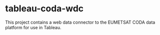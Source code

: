 # tableau-coda-wdc
This project contains a web data connector to the EUMETSAT CODA data platform for use in Tableau.
